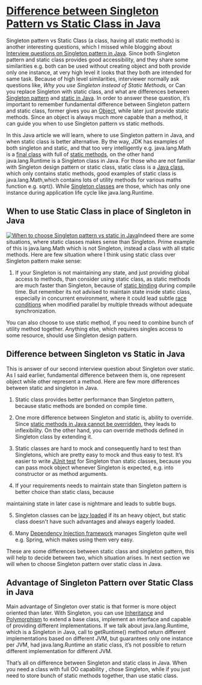 # [Difference between Singleton Pattern vs Static Class in Java](https://javarevisited.blogspot.com/2013/03/difference-between-singleton-pattern-vs-static-class-java.html)



Singleton pattern  vs  Static Class (a class, having all static methods) is another interesting questions, which I missed while blogging about [Interview questions on Singleton pattern in Java](http://javarevisited.blogspot.com/2011/03/10-interview-questions-on-singleton.html). Since both Singleton pattern and static class provides good accessibility, and they share some similarities e.g. both can be used without creating object and both provide only one instance, at very high level it looks that they both are intended for same task. Because of high level similarities, interviewer normally ask questions like, *Why you use Singleton instead of Static Methods,* or Can you replace Singleton with static class, and  what are differences between [Singleton pattern](http://javarevisited.blogspot.com/2012/07/why-enum-singleton-are-better-in-java.html) and [static in Java](http://javarevisited.blogspot.sg/2012/03/mixing-static-and-non-static.html). In order to answer these question, it’s important to remember fundamental difference between Singleton pattern and static class, former gives you an [Object](http://javarevisited.blogspot.com/2012/12/what-is-object-in-java-or-oops-example.html), while later just provide static methods. Since an object is always much more capable than a method, it can guide you when to use Singleton pattern vs static methods.



In this Java article we will learn, where to use Singleton pattern in Java, and when static class is better alternative. By the way, JDK has examples of both singleton and static, and that too very intelligently e.g. java.lang.Math is a [final class](http://javarevisited.blogspot.com/2011/12/final-variable-method-class-java.html) with full of [static methods](http://javarevisited.blogspot.com/2011/11/static-keyword-method-variable-java.html), on the other hand java.lang.Runtime is a Singleton class in Java. For those who are not familiar with Singleton design pattern or static class,  static class is a [Java class](http://javarevisited.blogspot.com/2011/10/class-in-java-programming-general.html), which only contains static methods, good examples of static class is java.lang.Math,which contains lots of utility methods for various maths function e.g. sqrt(). While [Singleton classes](http://javarevisited.blogspot.com/2012/12/how-to-create-thread-safe-singleton-in-java-example.html) are those, which has only one instance during application life cycle like java.lang.Runtime.



## When to use Static Class in place of Singleton in Java

[![When to choose Singleton pattern vs static in Java](https://3.bp.blogspot.com/-K6q0DQ1v-tw/TWu8owBtc2I/AAAAAAAAADA/oBoHDBiJ8ag/s1600/17.jpg)](https://3.bp.blogspot.com/-K6q0DQ1v-tw/TWu8owBtc2I/AAAAAAAAADA/oBoHDBiJ8ag/s1600/17.jpg)Indeed there are some situations, where static classes makes sense than Singleton. Prime example of this is java.lang.Math which is not Singleton, instead a class with all static methods. Here are few situation where I think using static class over Singleton pattern make sense:



1) If your Singleton is not maintaining any state, and just providing global access to methods, than consider using static class, as static methods are much faster than Singleton, because of [static binding](http://javarevisited.blogspot.com/2012/03/what-is-static-and-dynamic-binding-in.html) during compile time. But remember its not advised to maintain state inside static class, especially in concurrent environment, where it could lead subtle [race conditions](http://javarevisited.blogspot.com/2012/02/what-is-race-condition-in.html) when modified parallel by multiple threads without adequate synchronization.



You can also choose to use static method, if you need to combine bunch of utility method together. Anything else, which requires singles access to some resource, should use Singleton design pattern.







## Difference between Singleton vs Static in Java

This is answer of our second interview question about Singleton over static. As I said earlier, fundamental difference between them is, one represent object while other represent a method. Here are few more differences between static and singleton in Java.



1) Static class provides better performance than Singleton pattern, because static methods are bonded on compile time.



2) One more difference between Singleton and static is, ability to override. Since [static methods in Java cannot be overridden](http://java67.blogspot.com/2012/08/can-we-override-static-method-in-java.html), they leads to inflexibility. On the other hand, you can override methods defined in Singleton class by extending it.



3) Static classes are hard to mock and consequently hard to test than Singletons, which are pretty easy to mock and thus easy to test. It’s easier to write [JUnit test](http://javarevisited.blogspot.com/2013/03/how-to-write-unit-test-in-java-eclipse-netbeans-example-run.html) for Singleton than static classes, because you can pass mock object whenever Singleton is expected, e.g. into constructor or as method arguments.



4) If your requirements needs to maintain state than Singleton pattern is better choice than static class, because

maintaining  state in later case is nightmare and leads to subtle bugs.



5) Singleton classes can be [lazy loaded](http://javarevisited.blogspot.sg/2012/12/how-to-create-thread-safe-singleton-in-java-example.html) if its an heavy object, but static class doesn't have such advantages and always eagerly loaded.



6) Many [Dependency Injection framework](http://javarevisited.blogspot.com/2012/12/inversion-of-control-dependency-injection-design-pattern-spring-example-tutorial.html) manages Singleton quite well e.g. Spring, which makes using them very easy.



These are some differences between static class and singleton pattern, this will help to decide between two, which situation arises. In next section we will when to choose Singleton pattern over static class in Java.



## Advantage of Singleton Pattern over Static Class in Java

Main advantage of Singleton over static is that former is more object oriented than later. With Singleton, you can use [Inheritance](http://javarevisited.blogspot.com/2012/10/what-is-inheritance-in-java-and-oops-programming.html) and [Polymorphism](http://javarevisited.blogspot.com.au/2011/08/what-is-polymorphism-in-java-example.html) to extend a base class, implement an interface and capable of providing different implementations. If we talk about java.lang.Runtime, which is a Singleton in Java, call to getRuntime() method return different implementations based on different JVM, but guarantees only one instance per JVM, had java.lang.Runtime an static class, it’s not possible to return different implementation for different JVM.



That’s all on difference between Singleton and static class in Java. When you need a class with full OO capability , chose Singleton, while if you just need to store bunch of static methods together, than use static class.